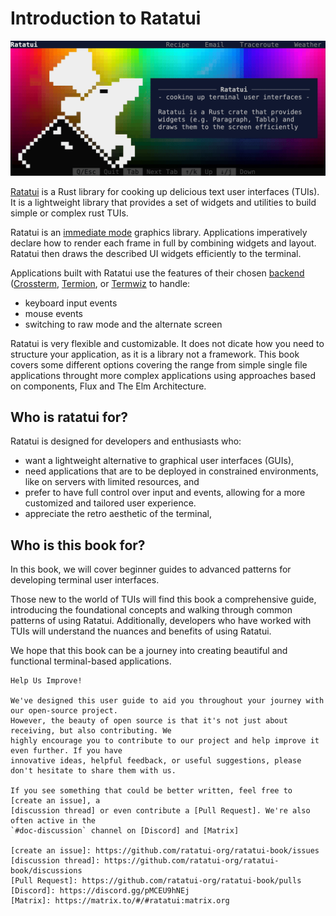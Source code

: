 # Introduction to Ratatui

![Demo](https://raw.githubusercontent.com/ratatui-org/ratatui/images/examples/demo2.gif)

[Ratatui] is a Rust library for cooking up delicious text user interfaces (TUIs). It is a
lightweight library that provides a set of widgets and utilities to build simple or complex rust
TUIs.

Ratatui is an [immediate mode] graphics library. Applications imperatively declare how to render
each frame in full by combining widgets and layout. Ratatui then draws the described UI widgets
efficiently to the terminal.

Applications built with Ratatui use the features of their chosen [backend] ([Crossterm], [Termion],
or [Termwiz] to handle:

- keyboard input events
- mouse events
- switching to raw mode and the alternate screen

Ratatui is very flexible and customizable. It does not dicate how you need to structure your
application, as it is a library not a framework.
This book covers some different options covering the range from simple single file applications
throught more complex applications using approaches based on components, Flux and The Elm
Architecture.

## Who is ratatui for?

Ratatui is designed for developers and enthusiasts who:

- want a lightweight alternative to graphical user interfaces (GUIs),
- need applications that are to be deployed in constrained environments, like on servers with
  limited resources, and
- prefer to have full control over input and events, allowing for a more customized and tailored
  user experience.
- appreciate the retro aesthetic of the terminal,

## Who is this book for?

In this book, we will cover beginner guides to advanced patterns for developing terminal user
interfaces.

Those new to the world of TUIs will find this book a comprehensive guide, introducing the
foundational concepts and walking through common patterns of using Ratatui. Additionally, developers
who have worked with TUIs will understand the nuances and benefits of using Ratatui.

We hope that this book can be a journey into creating beautiful and functional terminal-based
applications.

[immediate mode]: <https://en.wikipedia.org/wiki/Immediate_mode_(computer_graphics)>
[backend]: ./concepts/backends
[Ratatui]: <https://crates.io/crates/ratatui>
[Crossterm]: <https://crates.io/crates/crossterm>
[Termion]: <https://crates.io/crates/termion>
[Termwiz]: <https://crates.io/crates/termwiz>

```admonish note
Help Us Improve!

We've designed this user guide to aid you throughout your journey with our open-source project.
However, the beauty of open source is that it's not just about receiving, but also contributing. We
highly encourage you to contribute to our project and help improve it even further. If you have
innovative ideas, helpful feedback, or useful suggestions, please don't hesitate to share them with us.

If you see something that could be better written, feel free to [create an issue], a
[discussion thread] or even contribute a [Pull Request]. We're also often active in the
`#doc-discussion` channel on [Discord] and [Matrix]

[create an issue]: https://github.com/ratatui-org/ratatui-book/issues
[discussion thread]: https://github.com/ratatui-org/ratatui-book/discussions
[Pull Request]: https://github.com/ratatui-org/ratatui-book/pulls
[Discord]: https://discord.gg/pMCEU9hNEj
[Matrix]: https://matrix.to/#/#ratatui:matrix.org
```
